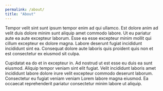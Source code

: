 ```yaml
---
permalink: /about/
title: "About"
---
```


Tempor velit sint sunt ipsum tempor enim ad qui ullamco. Est dolore anim ad velit duis dolore minim sunt aliquip amet
commodo labore. Ut eu pariatur aute ea aute excepteur laborum. Esse ea esse excepteur minim mollit qui cillum excepteur
ex dolore magna. Labore deserunt fugiat incididunt incididunt sint ea. Consequat dolore aute laboris quis proident quis
non et est consectetur ex eiusmod sit culpa.

Cupidatat ea do et in excepteur in. Ad nostrud ut est esse eu duis ea sunt eiusmod. Aliquip tempor veniam sint elit
fugiat. Velit incididunt laboris amet incididunt labore dolore irure velit excepteur commodo deserunt laborum.
Consectetur eu fugiat veniam veniam Lorem labore magna eiusmod. Ea occaecat reprehenderit pariatur consectetur minim
labore ut aliquip.